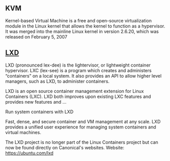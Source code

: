 ## KVM

Kernel-based Virtual Machine is a free and open-source virtualization module in the Linux kernel that allows the kernel to function as a hypervisor. It was merged into the mainline Linux kernel in version 2.6.20, which was released on February 5, 2007

## **[LXD](https://www.techtarget.com/searchitoperations/definition/LXD-Linux-container-hypervisor)**

LXD (pronounced lex-dee) is the lightervisor, or lightweight container hypervisor. LXC (lex-see) is a program which creates and administers “containers” on a local system. It also provides an API to allow higher level managers, such as LXD, to administer containers.

LXD is an open source container management extension for Linux Containers (LXC). LXD both improves upon existing LXC features and provides new features and ...

Run system containers with LXD

Fast, dense, and secure container and VM management at any scale. LXD provides a unified user experience for managing system containers and virtual machines.

The LXD project is no longer part of the Linux Containers project but can now be found directly on Canonical's websites. Website: <https://ubuntu.com/lxd>
